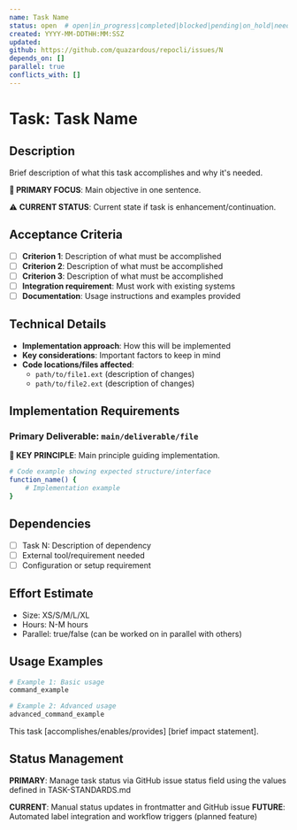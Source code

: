```yaml
---
name: Task Name
status: open  # open|in_progress|completed|blocked|pending|on_hold|needs_review|abandoned|wont_fix|duplicate
created: YYYY-MM-DDTHH:MM:SSZ
updated: 
github: https://github.com/quazardous/repocli/issues/N
depends_on: []
parallel: true
conflicts_with: []
---
```


# Task: Task Name

## Description
Brief description of what this task accomplishes and why it's needed.

**🎯 PRIMARY FOCUS**: Main objective in one sentence.

⚠️ **CURRENT STATUS**: Current state if task is enhancement/continuation.

## Acceptance Criteria
- [ ] **Criterion 1**: Description of what must be accomplished
- [ ] **Criterion 2**: Description of what must be accomplished  
- [ ] **Criterion 3**: Description of what must be accomplished
- [ ] **Integration requirement**: Must work with existing systems
- [ ] **Documentation**: Usage instructions and examples provided

## Technical Details
- **Implementation approach**: How this will be implemented
- **Key considerations**: Important factors to keep in mind
- **Code locations/files affected**:
  - `path/to/file1.ext` (description of changes)
  - `path/to/file2.ext` (description of changes)

## Implementation Requirements

### Primary Deliverable: `main/deliverable/file`

**🎯 KEY PRINCIPLE**: Main principle guiding implementation.

```bash
# Code example showing expected structure/interface
function_name() {
    # Implementation example
}
```

## Dependencies
- [ ] Task N: Description of dependency
- [ ] External tool/requirement needed
- [ ] Configuration or setup requirement

## Effort Estimate
- Size: XS/S/M/L/XL
- Hours: N-M hours
- Parallel: true/false (can be worked on in parallel with others)

## Usage Examples

```bash
# Example 1: Basic usage
command_example

# Example 2: Advanced usage  
advanced_command_example
```

This task [accomplishes/enables/provides] [brief impact statement].

## Status Management

**PRIMARY**: Manage task status via GitHub issue status field using the values defined in TASK-STANDARDS.md

**CURRENT**: Manual status updates in frontmatter and GitHub issue
**FUTURE**: Automated label integration and workflow triggers (planned feature)